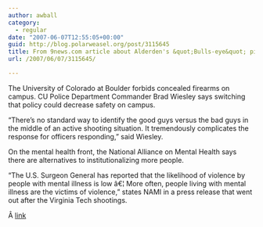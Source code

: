 ```yaml
---
author: awball
category:
  - regular
date: "2007-06-07T12:55:05+00:00"
guid: http://blog.polarweasel.org/post/3115645
title: From 9news.com article about Alderden's &quot;Bulls-eye&quot; piece...
url: /2007/06/07/3115645/

---
```

The University of Colorado at Boulder forbids concealed firearms on campus. CU Police Department Commander Brad Wiesley says switching that policy could decrease safety on campus.

“There’s no standard way to identify the good guys versus the bad guys in the middle of an active shooting situation. It tremendously complicates the response for officers responding,” said Wiesley.

On the mental health front, the National Alliance on Mental Health says there are alternatives to institutionalizing more people.

“The U.S. Surgeon General has reported that the likelihood of violence by people with mental illness is low â€¦ More often, people living with mental illness are the victims of violence,” states NAMI in a press release that went out after the Virginia Tech shootings.

Â [link](http://www.9news.com/news/article.aspx?storyid=71477)
